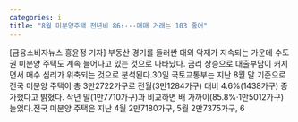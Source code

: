 ```yaml
---
categories: i
title: "8월 미분양주택 전년비 86↑···매매 거래는 103 줄어"
---
```

[금융소비자뉴스 홍윤정 기자] 부동산 경기를 둘러싼 대외 악재가 지속되는 가운데 수도권 미분양 주택도 계속 늘어나고 있는 것으로 나타났다. 금리 상승으로 대출부담이 커지면서 매수 심리가 위축되는 것으로 분석된다.30일 국토교통부는 지난 8월 말 기준으로 전국 미분양 주택이 총 3만2722가구로 전월(3만1284가구) 대비 4.6%(1438가구) 증가했다고 밝혔다. 작년 말(1만7710가구)과 비교하면 배 가까이(85.8%&middot;1만5012가구) 늘었다.전국 미분양 주택은 지난 4월 2만7180가구, 5월 2만7375가구, 6